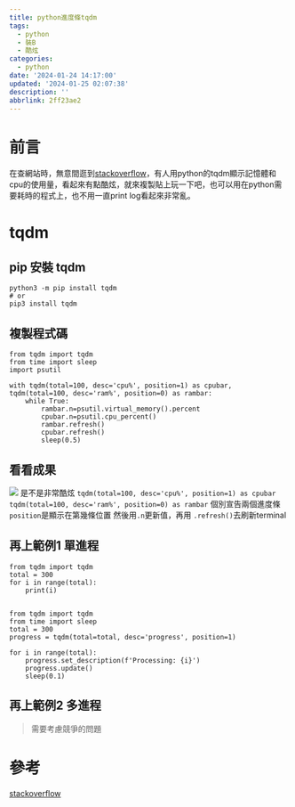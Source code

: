 ```yaml
---
title: python進度條tqdm
tags:
  - python
  - 裝B
  - 酷炫
categories:
  - python
date: '2024-01-24 14:17:00'
updated: '2024-01-25 02:07:38'
description: ''
abbrlink: 2ff23ae2
---
```

# 前言
在查網站時，無意間逛到[stackoverflow](https://stackoverflow.com/questions/276052/how-to-get-current-cpu-and-ram-usage-in-python/69511430#69511430)，有人用python的tqdm顯示記憶體和cpu的使用量，看起來有點酷炫，就來複製貼上玩一下吧，也可以用在python需要耗時的程式上，也不用一直print log看起來非常亂。
 <!-- more -->
 # tqdm
## pip 安裝 tqdm
```
python3 -m pip install tqdm 
# or
pip3 install tqdm
```
## 複製程式碼
```
from tqdm import tqdm
from time import sleep
import psutil

with tqdm(total=100, desc='cpu%', position=1) as cpubar, tqdm(total=100, desc='ram%', position=0) as rambar:
    while True:
        rambar.n=psutil.virtual_memory().percent
        cpubar.n=psutil.cpu_percent()
        rambar.refresh()
        cpubar.refresh()
        sleep(0.5)
```
## 看看成果
![](/images/20240124113531.gif)
是不是非常酷炫 
`tqdm(total=100, desc='cpu%', position=1) as cpubar` 
`tqdm(total=100, desc='ram%', position=0) as rambar`
個別宣告兩個進度條 `position`是顯示在第幾條位置
然後用`.n`更新值，再用 `.refresh()`去刷新terminal

## 再上範例1 單進程
```
from tqdm import tqdm
total = 300
for i in range(total):
    print(i)


from tqdm import tqdm
from time import sleep
total = 300
progress = tqdm(total=total, desc='progress', position=1)

for i in range(total):
    progress.set_description(f'Processing: {i}')
    progress.update()
    sleep(0.1)

```
##  再上範例2 多進程
> 需要考慮競爭的問題


# 參考
[stackoverflow](https://stackoverflow.com/questions/276052/how-to-get-current-cpu-and-ram-usage-in-python/69511430#69511430)




